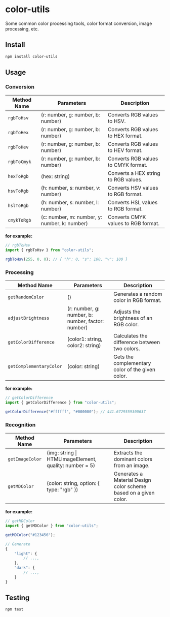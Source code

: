 # color-utils

Some common color processing tools, color format conversion, image processing, etc.

## Install

```bash
npm install color-utils
```

## Usage

### Conversion

| Method Name | Parameters                                   | Description                          |
| ----------- | -------------------------------------------- | ------------------------------------ |
| `rgbToHsv`  | (r: number, g: number, b: number)            | Converts RGB values to HSV.          |
| `rgbToHex`  | (r: number, g: number, b: number)            | Converts RGB values to HEX format.   |
| `rgbToHev`  | (r: number, g: number, b: number)            | Converts RGB values to HEV format.   |
| `rgbToCmyk` | (r: number, g: number, b: number)            | Converts RGB values to CMYK format.  |
| `hexToRgb`  | (hex: string)                                | Converts a HEX string to RGB values. |
| `hsvToRgb`  | (h: number, s: number, v: number)            | Converts HSV values to RGB format.   |
| `hslToRgb`  | (h: number, s: number, l: number)            | Converts HSL values to RGB format.   |
| `cmykToRgb` | (c: number, m: number, y: number, k: number) | Converts CMYK values to RGB format.  |

**for example:**

```ts
// rgbToHsv
import { rgbToHsv } from "color-utils";

rgbToHsv(255, 0, 0); // { "h": 0, "s": 100, "v": 100 }
```

### Processing

| Method Name             | Parameters                                        | Description                                      |
| ----------------------- | ------------------------------------------------- | ------------------------------------------------ |
| `getRandomColor`        | ()                                                | Generates a random color in RGB format.          |
| `adjustBrightness`      | (r: number, g: number, b: number, factor: number) | Adjusts the brightness of an RGB color.          |
| `getColorDifference`    | (color1: string, color2: string)                  | Calculates the difference between two colors.    |
| `getComplementaryColor` | (color: string)                                   | Gets the complementary color of the given color. |

**for example:**

```ts
// getColorDifference
import { getColorDifference } from "color-utils";

getColorDifference("#ffffff", "#000000"); // 441.6729559300637
```

### Recognition

| Method Name     | Parameters                                             | Description                                                      |
| --------------- | ------------------------------------------------------ | ---------------------------------------------------------------- |
| `getImageColor` | (img: string \| HTMLImageElement, quality: number = 5) | Extracts the dominant colors from an image.                      |
| `getMDColor`    | (color: string, option: { type: "rgb" })               | Generates a Material Design color scheme based on a given color. |

**for example:**

```ts
// getMDColor
import { getMDColor } from "color-utils";

getMDColor("#123456");

// Generate
{
    "light": {
        // ...,
    },
    "dark": {
        // ...,
    }
}
```

## Testing

```bash
npm test
```
